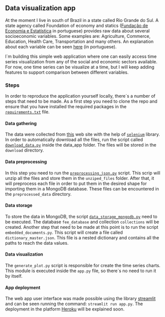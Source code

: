 ## Data visualization app
At the moment I live in south of Brazil in a state called Rio Grande do Sul. A state agency called Foundation of economy and statics ([Fundação de Economia e Estatística](https://dados.fee.tche.br/index.php) in portuguese) provides raw data about several socioeconomic variables. Some examples are: Agriculture, Commerce, Education, Health Care, Transportation and many others. An explanation about each variable can be seen [here](http://deedados.planejamento.rs.gov.br/feedados/#!home/descricaovariaveis) (in portuguese).

I`m building this simple web application where one can easily access time series visualization from any of the social and economic sectors available. For now, one time series can be visualize at a time, but I will keep adding features to support comparison between different variables.

### Steps

In order to reproduce the application yourself locally, there´s a number of steps that need to be made.
As a first step you need to clone the repo and ensure that you have installed the required packages in the [`requirements.txt`](https://github.com/abreukuse/data_app/blob/master/requirements.txt) file.

#### Data gathering

The data were collected from [this](https://dados.fee.tche.br/index.php) web site with the help of [`selenium`](https://selenium-python.readthedocs.io/) library. In order to automatically download all the files, run the script called [`download_data.py`](https://github.com/abreukuse/data_app/blob/master/data_app/download_data.py) inside the data_app folder. The files will be stored in the `download` directory.

#### Data preprocessing

In this step you need to run the [`preprocessing_json.py`](https://github.com/abreukuse/data_app/blob/master/data_app/preprocessing_json.py) script. This scrip will unzip all the files and store them in the `unziped_files` folder. After that, it will preprocess each file in order to put them in the desired shape for importing them in a MongoDB database. These files can be encountered in the `preprocessed_data` directory.

#### Data storage

To store the data in MongoDB, the script [`data_storage_mongodb.py`](https://github.com/abreukuse/data_app/blob/master/data_app/data_storage_mongodb.py) need to be executed. The database `fee_database` and collection `collections` will be created.
Another step that need to be made at this point is to run the script `embedded_documents.py`. This script will create a file called `dictionary_master.json`. This file is a nested dictionary and contains all the paths to reach the data values.

#### Data visualization

The `generate_plot.py` script is responsible for create the time series charts. This module is executed inside the `app.py` file, so there´s no need to run it by itself.

#### App deployment

The web app user interface was made possible using the library [streamlit](https://streamlit.io/) and can be seen running the command: `streamlit run app.py`. The deployment in the platform [Heroku](https://www.heroku.com/) will be explained soon.

